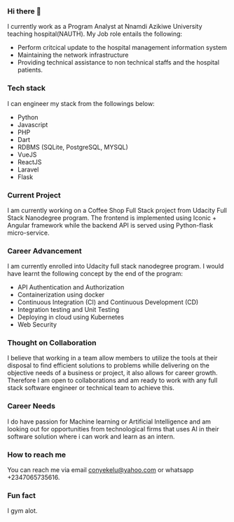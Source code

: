 ### Hi there 👋

<!--
**CloudTechy/CloudTechy** is a ✨ _special_ ✨ repository because its `README.md` (this file) appears on your GitHub profile.

Here are some ideas to get you started:

- 🔭 I’m currently working on ...
- 🌱 I’m currently learning ...
- 👯 I’m looking to collaborate on ...
- 🤔 I’m looking for help with ...
- 💬 Ask me about ...
- 📫 How to reach me: ...
- 😄 Pronouns: ...
- ⚡ Fun fact: ...
-->

I  currently work as a Program Analyst at Nnamdi Azikiwe University teaching hospital(NAUTH). My Job role entails the following:

- Perform critcical update to the hospital management information system 
- Maintaining the network infrastructure 
- Providing technical assistance to non technical staffs and the hospital patients.

### Tech stack

I can engineer my stack from the followings below:
- Python
- Javascript 
- PHP
- Dart
- RDBMS (SQLite, PostgreSQL, MYSQL)
- VueJS
- ReactJS
- Laravel
- Flask

### Current Project
I am currently working on a Coffee Shop Full Stack project from Udacity Full Stack Nanodegree program. The frontend is implemented using Iconic + Angular framework while the backend API is served using Python-flask micro-service.
### Career Advancement
I am currently enrolled into Udacity full stack nanodegree program. I would have learnt the following concept by the end of the program:
- API Authentication and Authorization
- Containerization using docker
- Continuous Integration (CI) and Continuous Development (CD)
- Integration testing and Unit Testing
- Deploying in cloud using Kubernetes
- Web Security
### Thought on Collaboration
I believe that working in a team allow members to utilize the tools at their disposal to find efficient solutions to problems whille delivering on the objective needs of a business or project, it also allows for career growth. Therefore I am open to collaborations and am ready to work with any full stack software engineer or technical team to achieve this. 
### Career Needs
I do have passion for Machine learning or Artificial Intelligence and am looking out for opportunities from technological firms that uses AI in their software solution where i can work and learn as an intern.
### How to reach me
You can reach me via email conyekelu@yahoo.com or whatsapp +2347065735616.
### Fun fact
I gym alot. 
